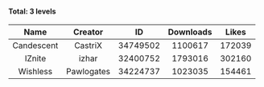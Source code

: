 #### Total: 3 levels

| Name | Creator | ID | Downloads | Likes |
|:---:|:---:|:---:|:---:|:---:|
| Candescent | CastriX | 34749502 | 1100617 | 172039
| IZnite | izhar | 32400752 | 1793016 | 302160
| Wishless | Pawlogates | 34224737 | 1023035 | 154461
